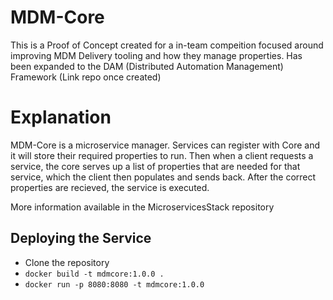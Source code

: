 # MDM-Core      

This is a Proof of Concept created for a in-team compeition focused around improving MDM Delivery tooling and how they manage properties.
Has been expanded to the DAM (Distributed Automation Management) Framework (Link repo once created)

# Explanation
MDM-Core is a microservice manager. Services can register with Core and it will store their required properties to run.
Then when a client requests a service, the core serves up a list of properties that are needed for that service, which the client then populates and sends back. After the correct properties are recieved, the service is executed.

More information available in the MicroservicesStack repository

## Deploying the Service
* Clone the repository
* `docker build -t mdmcore:1.0.0 .`
* `docker run -p 8080:8080 -t mdmcore:1.0.0`
